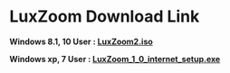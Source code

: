 # LuxZoom Download Link



**Windows 8.1, 10 User : [LuxZoom2.iso](https://drive.google.com/open?id=1Gfs_Wm_2LhdjWknQ7cs0Itzkwp-7tTku)**

**Windows xp, 7 User : [LuxZoom_1_0_internet_setup.exe](https://drive.google.com/open?id=1wXdOzWCwfN48OzZljLLAoFTeAMcU57Oi)**
